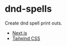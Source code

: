 # dnd-spells
Create dnd spell print outs.


- [Next.js](https://nextjs.org)
- [Tailwind CSS](https://tailwindcss.com)
